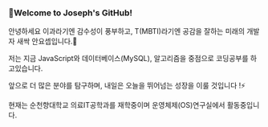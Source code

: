 ###  👋Welcome to Joseph's GitHub! 



안녕하세요  이과라기엔 감수성이 풍부하고, T(MBTI)라기엔 공감을 잘하는 미래의 개발자 새싹 안요셉입니다.🌱

저는 지금 JavaScript와 데이터베이스(MySQL), 알고리즘을 중점으로 코딩공부를 하고있습니다.

앞으로 더 많은 분야를 탐구하며, 내일은 오늘을 뛰어넘는 성장을 이룰 것입니다 !⚡

현재는 순천향대학교 의료IT공학과를 재학중이며 운영체제(OS)연구실에서 활동중입니다.


<!--
**YosepAhn/YosepAhn** is a ✨ _special_ ✨ repository because its `README.md` (this file) appears on your GitHub profile.

Here are some ideas to get you started:

- 🔭 I’m currently working on ...
- 🌱 I’m currently learning ...
- 👯 I’m looking to collaborate on ...
- 🤔 I’m looking for help with ...
- 💬 Ask me about ...
- 📫 How to reach me: ...
- 😄 Pronouns: ...
- ⚡ Fun fact: ...
-->
